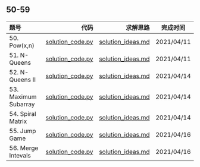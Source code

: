 ## 50-59
|题号|代码|求解思路|完成时间|
|:---|---:|---:|:---:|
| 50. Pow(x,n) | [solution_code.py](./50-Pow(x,n)/solution_code.py) | [solution_ideas.md](./50-Pow(x,n)/solution_ideas.md) | 2021/04/11 |
| 51. N-Queens | [solution_code.py](./51-N-Queens/solution_code.py) | [solution_ideas.md](./51-N-Queens/solution_ideas.md) | 2021/04/11 |
| 52. N-Queens II | [solution_code.py](./52-N-QueensII/solution_code.py) | [solution_ideas.md](./52-N-QueensII/solution_ideas.md) | 2021/04/14 |
| 53. Maximum Subarray | [solution_code.py](./53-MaximumSubarray/solution_code.py)| [solution_ideas.md](./53-MaximumSubarray/solution_ideas.md) | 2021/04/14 |
| 54. Spiral Matrix | [solution_code.py](./54-SpiralMatrix/solution_code.py)| [solution_ideas.md](./54-SpiralMatrix/solution_ideas.md) | 2021/04/14 |
| 55. Jump Game | [solution_code.py](./55-JumpGame/solution_code.py)| [solution_ideas.md](./55-JumpGame/solution_ideas.md) | 2021/04/16 |
| 56. Merge Intevals | [solution_code.py](./56-MergeIntevals/solution_code.py)| [solution_ideas.md](./56-MergeIntevals/solution_ideas.md) | 2021/04/16 |